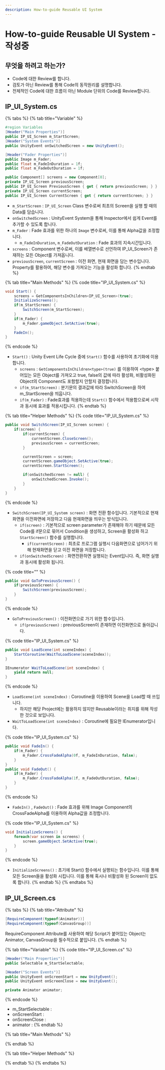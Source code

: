```yaml
---
description: How-to-guide Reusable UI System
---
```


# How-to-guide Reusable UI System - 작성중

## 무엇을 하려고 하는가?

* Code에 대한 Review를 합니다. 
* 검토가 아닌 Review를 통해 Code의 동작원리를 설명합니다.
* 전체적인 Code에 대한 흐름이 아닌 Module 단위의 Code를 Review합니다.

## IP\_UI\_System.cs

{% tabs %}
{% tab title="Variable" %}
```csharp
#region Variables
[Header("Main Properties")]
public IP_UI_Screen m_StartScreen;
[Header("System Events")]
public UnityEvent onSwitchedScreen = new UnityEvent();

[Header("Fader Properties")]
public Image m_Fader;
public float m_FadeInDuration = 1f;
public float m_FadeOutDuration = 1f;

public Component[] screens = new Component[0];
private IP_UI_Screen previousScreen;
public IP_UI_Screen PreviousScreen { get { return previousScreen; } }
private IP_UI_Screen currentScreen;
public IP_UI_Screen CurrentScreen { get { return currentScreen; } }
```

* `m_StartScreen` : `IP_UI_Screen` Class 변수로써 최초의 Screen을 실행 할 때의 Data를 담습니다.
* `onSwitchedScreen` : UnityEvent System을 통해 Inspector에서 쉽게 Event를 추가할 수 있도록 합니다.
* `m_Fader` : Fade 효과를 위한 하나의 `Image` 변수로써, 이를 통해 Alpha값을 조정합니다.
  * `m_FadeInDuration`, `m_FadeOutDuration` : Fade 효과의 지속시간입니다.
* `screens` : Component 변수로써, 이를 배열변수로 선언하여 IP\_UI\_Screen가 존재하는 모든 Object를 가져옵니다.
* `previousScreen`, `currentScreen` : 이전 화면, 현재 화면을 담는 변수입니다. Property를 활용하여, 해당 변수를 가져오는 기능을 활성화 합니다.
{% endtab %}

{% tab title="Main Methods" %}
{% code title="IP\_UI\_System.cs" %}
```csharp
void Start() {
    screens = GetComponentsInChildren<IP_UI_Screen>(true);
    InitializeScreens();
    if(m_StartScreen) {
        SwitchScreen(m_StartScreen);
    }
    if(m_Fader) {
        m_Fader.gameObject.SetActive(true);
    }
    FadeIn();
}
```
{% endcode %}

* `Start()` : Unity Event Life Cycle 중에 `Start()` 함수를 사용하여 초기화에 이용합니다.
  * `screens` : `GetComponentsInChildren<type>(true)` 를 이용하여 &lt;type&gt; 붙어있는 모든 Object를 가져오고 true, false의 값에 따라 활성화, 비활성화된 Object의 Component도 포함할지 안할지 결정합니다.
  * `if(m_StartScreen)` : 분기문의 결과값에 따라 SwitchScreen을 하여 m\_StartScreen을 띄웁니다.
  * `if(m_Fader)` : Fade효과를 적용하는데 `Start()` 함수에서 적용함으로써 시작과 동시에 효과를 적용시킵니다.
{% endtab %}

{% tab title="Helper Methods" %}
{% code title="IP\_UI\_System.cs" %}
```csharp
public void SwitchScreen(IP_UI_Screen screen) {
    if(screen) {
        if(currentScreen) {
            currentScreen.CloseScreen();
            previousScreen = currentScreen;
        }

        currentScreen = screen;
        currentScreen.gameObject.SetActive(true);
        currentScreen.StartScreen();

        if(onSwitchedScreen != null) {
            onSwitchedScreen.Invoke();
        }
    }
}
```
{% endcode %}

* `SwitchScreen(IP_UI_System screen)` : 화면 전환 함수입니다. 기본적으로 현재화면을 이전화면에 저장하고 다음 현재화면을 띄우는 방식입니다.
  * `if(screen)` : 기본적으로 screen parameter가 존재해야 하기 때문에 모든 Code를 if문으로 묶어서 Condition을 생성하고, Screen을 활성화 하고 `StartScreen()` 함수를 실행합니다.
    * `if(currentScreen)` : 최초로 프로그램 실행시 다음화면으로 넘어가기 위해 현재화면을 닫고 이전 화면을 저장합니다.
  * `if(onSwitchedScreen)` : 화면전환하면 실행되는 Event입니다. 즉, 화면 실행과 동시에 활성화 됩니다.

{% code title="" %}
```csharp
public void GoToPreviousScreen() {
    if(previousScreen) {
        SwitchScreen(previousScreen);
    }
}
```
{% endcode %}

* `GoToPreviousScreen()` : 이전화면으로 가기 위한 함수입니다.
  * `if(previousScreen)` : previousScreen이 존재하면 이전화면으로 돌아갑니다.

{% code title="IP\_UI\_System.cs" %}
```csharp
public void LoadScene(int sceneIndex) {
    StartCoroutine(WaitToLoadScene(sceneIndex));
}

IEnumerator WaitToLoadScene(int sceneIndex) {
    yield return null;
}
```
{% endcode %}

* `LoadScene(int sceneIndex)` : Coroutine을 이용하여 Scene을 Load할 때 쓰입니다.
  * 하지만 해당 Project에는 활용하지 않지만 Reusable이라는 취지를 위해 작성한 것으로 보입니다.
* `WaitToLoadScene(int sceneIndex)` : Coroutine에 필요한 IEnumerator입니다.

{% code title="IP\_UI\_System.cs" %}
```csharp
public void FadeIn() {
    if(m_Fader) {
        m_Fader.CrossFadeAlpha(0f, m_FadeInDuration, false);
    }
}
public void FadeOut() {
    if(m_Fader) {
        m_Fader.CrossFadeAlpha(1f, m_FadeOutDuration, false);
    }
}
```
{% endcode %}

* `FadeIn()` , `FadeOut()` : Fade 효과를 위해 Image Component의 CrossFadeAlpha를 이용하여 Alpha값을 조정합니다.

{% code title="IP\_UI\_System.cs" %}
```csharp
void InitializeScreens() {
    foreach(var screen in screens) {
        screen.gameObject.SetActive(true);
    }
}
```
{% endcode %}

* `InitializeScreens()` : 초기에 Start\(\) 함수에서 실행되는 함수입니다. 이를 통해 모든 Screen들을 활성화 시킵니다. 이를 통해 혹시나 비활성화 된 Screen이 없도록 합니다.
{% endtab %}
{% endtabs %}

## IP\_UI\_Screen.cs

{% tabs %}
{% tab title="Attribute" %}
```csharp
[RequireComponent(typeof(Animator))]
[RequireComponent(typeof(CanvasGroup))]
```

RequireComponent Attribute를 사용하여 해당 Script가 붙어있는 Object는 Animator, CanvasGroup을 필수적으로 붙입니다.
{% endtab %}

{% tab title="Variable" %}
{% code title="IP\_UI\_Screen.cs" %}
```csharp
[Header("Main Properties")]
public Selectable m_StartSelectable;

[Header("Screen Events")]
public UnityEvent onScreenStart = new UnityEvent();
public UnityEvent onScreenClose = new UnityEvent();

private Animator animator;
```
{% endcode %}

* m\_StartSelectable : 
* onScreenStart : 
* onScreenClose : 
* animator : 
{% endtab %}

{% tab title="Main Methods" %}

{% endtab %}

{% tab title="Helper Methods" %}

{% endtab %}
{% endtabs %}





